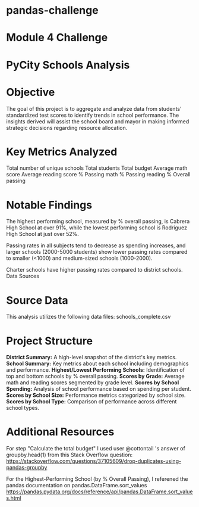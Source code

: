 # pandas-challenge
# Module 4 Challenge
# PyCity Schools Analysis

# Objective
The goal of this project is to aggregate and analyze data from students' standardized test scores to identify trends in school performance. The insights derived will assist the school board and mayor in making informed strategic decisions regarding resource allocation.

# Key Metrics Analyzed
Total number of unique schools
Total students
Total budget
Average math score
Average reading score
% Passing math
% Passing reading
% Overall passing

# Notable Findings
The highest performing school, measured by % overall passing, is Cabrera High School at over 91%, while the lowest performing school is Rodriguez High School at just over 52%.

Passing rates in all subjects tend to decrease as spending increases, and larger schools (2000-5000 students) show lower passing rates compared to smaller (<1000) and medium-sized schools (1000-2000).

Charter schools have higher passing rates compared to district schools.
Data Sources

# Source Data
This analysis utilizes the following data files: schools_complete.csv

# Project Structure
**District Summary:** A high-level snapshot of the district's key metrics.
**School Summary:** Key metrics about each school including demographics and performance.
**Highest/Lowest Performing Schools:** Identification of top and bottom schools by % overall passing.
**Scores by Grade:** Average math and reading scores segmented by grade level.
**Scores by School Spending:** Analysis of school performance based on spending per student.
**Scores by School Size:** Performance metrics categorized by school size.
**Scores by School Type:** Comparison of performance across different school types.

# Additional Resources
For step "Calculate the total budget" I used user @cottontail 's answer of groupby.head(1) from this Stack Overflow question:
https://stackoverflow.com/questions/37105609/drop-duplicates-using-pandas-groupby

For the Highest-Performing School (by % Overall Passing), I referened the pandas documentation on pandas.DataFrame.sort_values https://pandas.pydata.org/docs/reference/api/pandas.DataFrame.sort_values.html

